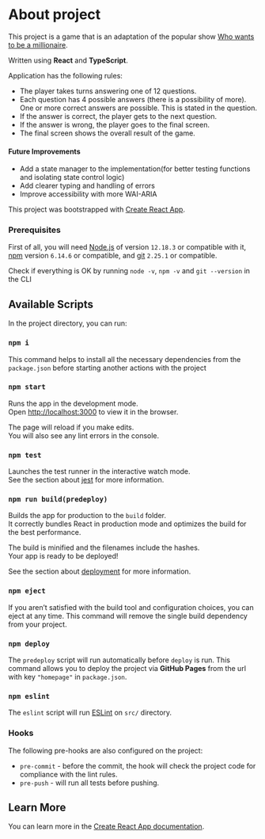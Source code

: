 # About project
This project is a game that is an adaptation of the popular show [Who wants to be a millionaire](https://wwbm.com/).

Written using **React** and **TypeScript**.

Application has the following rules:
- The player takes turns answering one of 12 questions.
- Each question has 4 possible answers (there is a possibility of more). One or more correct answers are possible. This is stated in the question.
- If the answer is correct, the player gets to the next question.
- If the answer is wrong, the player goes to the final screen.
- The final screen shows the overall result of the game.

#### Future Improvements

* Add a state manager to the implementation(for better testing functions and isolating state control logic)
* Add clearer typing and handling of errors
* Improve accessibility with more WAI-ARIA

This project was bootstrapped with [Create React App](https://github.com/facebook/create-react-app).

### Prerequisites

First of all, you will need [Node.js](https://nodejs.org) of version `12.18.3` or compatible with it, [npm](https://www.npmjs.com/) version `6.14.6` or compatible, and [git](https://git-scm.com/downloads) `2.25.1` or compatible.

Check if everything is OK by running `node -v`, `npm -v` and `git --version` in the CLI

## Available Scripts

In the project directory, you can run:

### `npm i`
This command helps to install all the necessary dependencies from the `package.json` before starting another actions with the project

### `npm start`

Runs the app in the development mode.<br />
Open [http://localhost:3000](http://localhost:3000) to view it in the browser.

The page will reload if you make edits.<br />
You will also see any lint errors in the console.

### `npm test`

Launches the test runner in the interactive watch mode.<br />
See the section about [jest](https://jestjs.io/docs/en/getting-started) for more information.

### `npm run build(predeploy)`

Builds the app for production to the `build` folder.<br />
It correctly bundles React in production mode and optimizes the build for the best performance.

The build is minified and the filenames include the hashes.<br />
Your app is ready to be deployed!

See the section about [deployment](https://facebook.github.io/create-react-app/docs/deployment) for more information.

### `npm eject`

If you aren’t satisfied with the build tool and configuration choices, you can eject at any time. This command will remove the single build dependency from your project.

### `npm deploy`

The `predeploy` script will run automatically before `deploy` is run.
This command allows you to deploy the project via **GitHub Pages** from the url with key `"homepage"` in `package.json`.

### `npm eslint`

The `eslint` script will run [ESLint](https://eslint.org/docs/user-guide/getting-started) on `src/` directory.

### Hooks

The following pre-hooks are also configured on the project:
* `pre-commit` - before the commit, the hook will check the project code for compliance with the lint rules.
* `pre-push` - will run all tests before pushing.

## Learn More

You can learn more in the [Create React App documentation](https://facebook.github.io/create-react-app/docs/getting-started).
